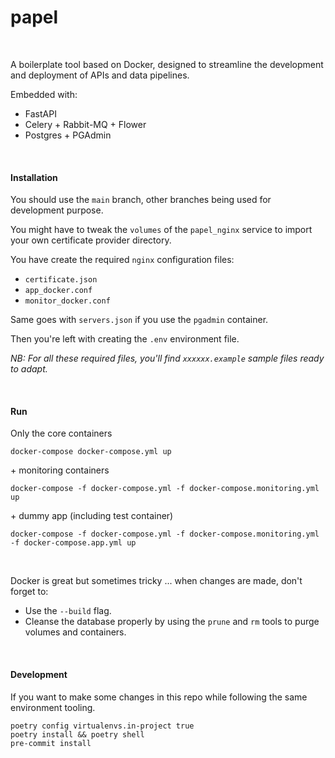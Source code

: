 # papel
<br>

A boilerplate tool based on Docker, designed to streamline the development and deployment of APIs and data pipelines.

Embedded with:
- FastAPI
- Celery + Rabbit-MQ + Flower
- Postgres + PGAdmin

<br>

#### Installation
You should use the `main` branch, other branches being used for development purpose.

You might have to tweak the `volumes` of the `papel_nginx` service to import your own certificate provider directory.

You have create the required `nginx` configuration files:
- `certificate.json`
- `app_docker.conf`
- `monitor_docker.conf`

Same goes with `servers.json` if you use the `pgadmin` container.

Then you're left with creating the `.env` environment file.

*NB: For all these required files, you'll find `xxxxxx.example` sample files ready to adapt.*

<br>

#### Run
Only the core containers
```
docker-compose docker-compose.yml up
```

\+ monitoring containers
```
docker-compose -f docker-compose.yml -f docker-compose.monitoring.yml up
```

\+ dummy app (including test container)
```
docker-compose -f docker-compose.yml -f docker-compose.monitoring.yml -f docker-compose.app.yml up
```
<br>

Docker is great but sometimes tricky ... when changes are made, don't forget to:
- Use the `--build` flag.
- Cleanse the database properly by using the `prune` and `rm` tools to purge volumes and containers.

<br>


#### Development
If you want to make some changes in this repo while following the same environment tooling.
```
poetry config virtualenvs.in-project true
poetry install && poetry shell
pre-commit install
```
